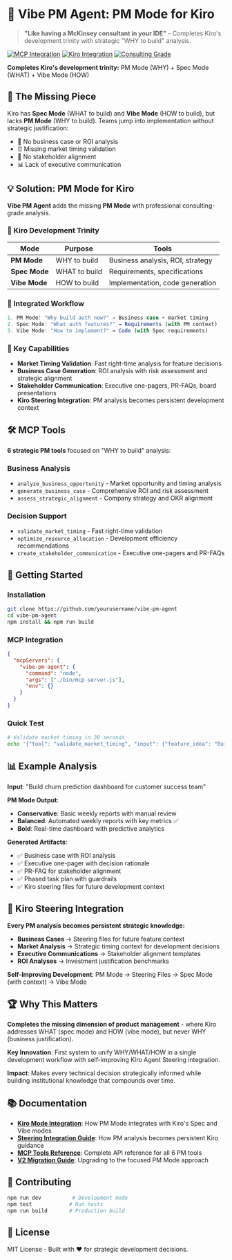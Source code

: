 # 🚀 Vibe PM Agent: PM Mode for Kiro

> **"Like having a McKinsey consultant in your IDE"** - Completes Kiro's development trinity with strategic "WHY to build" analysis.

[![MCP Integration](https://img.shields.io/badge/MCP-Compatible-blue)](https://modelcontextprotocol.io)
[![Kiro Integration](https://img.shields.io/badge/Kiro-PM%20Mode-purple)](https://kiro.ai)
[![Consulting Grade](https://img.shields.io/badge/Analysis-Consulting%20Grade-gold)](https://github.com/yourusername/vibe-pm-agent)

**Completes Kiro's development trinity:** PM Mode (WHY) + Spec Mode (WHAT) + Vibe Mode (HOW)

## 🎯 The Missing Piece

Kiro has **Spec Mode** (WHAT to build) and **Vibe Mode** (HOW to build), but lacks **PM Mode** (WHY to build). Teams jump into implementation without strategic justification:

- 💸 No business case or ROI analysis
- ⏰ Missing market timing validation  
- 🎲 No stakeholder alignment
- 📊 Lack of executive communication

## 💡 Solution: PM Mode for Kiro

**Vibe PM Agent** adds the missing **PM Mode** with professional consulting-grade analysis.

### 🎯 Kiro Development Trinity

| Mode | Purpose | Tools |
|------|---------|-------|
| **PM Mode** | WHY to build | Business analysis, ROI, strategy |
| **Spec Mode** | WHAT to build | Requirements, specifications |
| **Vibe Mode** | HOW to build | Implementation, code generation |

### 🔄 Integrated Workflow

```typescript
1. PM Mode: "Why build auth now?" → Business case + market timing
2. Spec Mode: "What auth features?" → Requirements (with PM context)  
3. Vibe Mode: "How to implement?" → Code (with Spec requirements)
```

### 🧠 Key Capabilities
- **Market Timing Validation**: Fast right-time analysis for feature decisions
- **Business Case Generation**: ROI analysis with risk assessment and strategic alignment
- **Stakeholder Communication**: Executive one-pagers, PR-FAQs, board presentations
- **Kiro Steering Integration**: PM analysis becomes persistent development context

## 🛠 MCP Tools

**6 strategic PM tools** focused on "WHY to build" analysis:

### Business Analysis
- `analyze_business_opportunity` - Market opportunity and timing analysis
- `generate_business_case` - Comprehensive ROI and risk assessment
- `assess_strategic_alignment` - Company strategy and OKR alignment

### Decision Support
- `validate_market_timing` - Fast right-time validation
- `optimize_resource_allocation` - Development efficiency recommendations
- `create_stakeholder_communication` - Executive one-pagers and PR-FAQs

## 🚀 Getting Started

### Installation
```bash
git clone https://github.com/yourusername/vibe-pm-agent
cd vibe-pm-agent
npm install && npm run build
```

### MCP Integration
```json
{
  "mcpServers": {
    "vibe-pm-agent": {
      "command": "node",
      "args": ["./bin/mcp-server.js"],
      "env": {}
    }
  }
}
```

### Quick Test
```bash
# Validate market timing in 30 seconds
echo '{"tool": "validate_market_timing", "input": {"feature_idea": "Build real-time analytics dashboard"}}' | node bin/mcp-server.js
```

## 📊 Example Analysis

**Input**: "Build churn prediction dashboard for customer success team"

**PM Mode Output**:
- **Conservative**: Basic weekly reports with manual review
- **Balanced**: Automated weekly reports with key metrics ✅ 
- **Bold**: Real-time dashboard with predictive analytics

**Generated Artifacts**:
- ✅ Business case with ROI analysis
- ✅ Executive one-pager with decision rationale
- ✅ PR-FAQ for stakeholder alignment
- ✅ Phased task plan with guardrails
- ✅ Kiro steering files for future development context

## 🔄 Kiro Steering Integration

**Every PM analysis becomes persistent strategic knowledge:**

- **Business Cases** → Steering files for future feature context
- **Market Analysis** → Strategic timing context for development decisions
- **Executive Communications** → Stakeholder alignment templates
- **ROI Analyses** → Investment justification benchmarks

**Self-Improving Development**: PM Mode → Steering Files → Spec Mode (with context) → Vibe Mode

## 🏆 Why This Matters

**Completes the missing dimension of product management** - where Kiro addresses WHAT (spec mode) and HOW (vibe mode), but never WHY (business justification).

**Key Innovation**: First system to unify WHY/WHAT/HOW in a single development workflow with self-improving Kiro Agent Steering integration.

**Impact**: Makes every technical decision strategically informed while building institutional knowledge that compounds over time.

## 📚 Documentation

- **[Kiro Mode Integration](docs/kiro-mode-integration-design.md)**: How PM Mode integrates with Kiro's Spec and Vibe modes
- **[Steering Integration Guide](docs/steering-file-integration-guide.md)**: How PM analysis becomes persistent Kiro guidance
- **[MCP Tools Reference](docs/mcp-tools-documentation.md)**: Complete API reference for all 6 PM tools
- **[V2 Migration Guide](docs/v2-migration-guide.md)**: Upgrading to the focused PM Mode approach

## 🤝 Contributing

```bash
npm run dev          # Development mode
npm test            # Run tests
npm run build       # Production build
```

## 📄 License

MIT License - Built with ❤️ for strategic development decisions.
